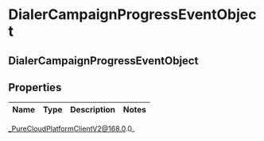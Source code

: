 # DialerCampaignProgressEventObject

## DialerCampaignProgressEventObject

## Properties

|Name | Type | Description | Notes|
|------------ | ------------- | ------------- | -------------|



_PureCloudPlatformClientV2@168.0.0_
